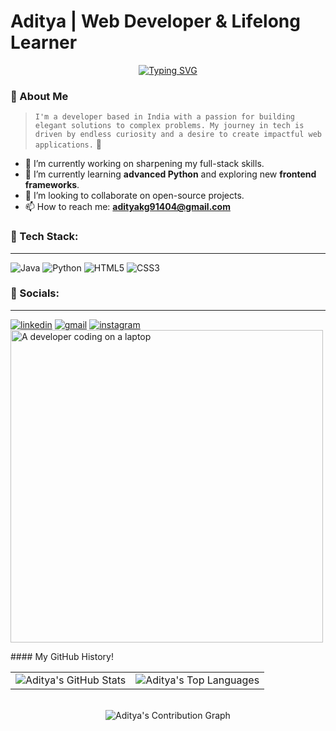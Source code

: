# Aditya | Web Developer & Lifelong Learner

 <p align="center">
  <a href="https://github.com/AdityaKG25">
    <img src="https://readme-typing-svg.vercel.app/?font=Verdana&size=35&center=true&vCenter=true&width=500&lines=ADITYA+KUMAR+GUPTA;Full-Stack+Developer;Always+Learning&color=F70000,F74600,F77B00,F7B000,F7E500" alt="Typing SVG" />
  </a>
</p>


### 👋 About Me

> `I'm a developer based in India with a passion for building elegant solutions to complex problems. My journey in tech is driven by endless curiosity and a desire to create impactful web applications.` 🚀

-   🔭 I’m currently working on sharpening my full-stack skills.
-   🌱 I’m currently learning **advanced Python** and exploring new **frontend frameworks**.
-   👯 I’m looking to collaborate on open-source projects.
-   📫 How to reach me: **adityakg91404@gmail.com**

### 🔗 Tech Stack:

---

<p align="left">
  <img src="https://img.shields.io/badge/Java-007396?style=for-the-badge&logo=java&logoColor=white" alt="Java" />
  <img src="https://img.shields.io/badge/Python-3776AB?style=for-the-badge&logo=python&logoColor=white" alt="Python" />
  <img src="https://img.shields.io/badge/HTML5-E34F26?style=for-the-badge&logo=html5&logoColor=white" alt="HTML5" />
  <img src="https://img.shields.io/badge/CSS3-1572B6?style=for-the-badge&logo=css3&logoColor=white" alt="CSS3" />
</p>

### 🔗 Socials:
---
<p align="left">
  <a href="https://www.linkedin.com/in/aditya-gupta-13b045320" target="_blank"><img src="https://img.shields.io/badge/linkedin-%230077B5.svg?style=for-the-badge&logo=linkedin&logoColor=white" alt="linkedin"/></a>
  <a href="mailto:adityakg91404@gmail.com" target="_blank"><img src="https://img.shields.io/badge/gmail-%23D14836.svg?style=for-the-badge&logo=gmail&logoColor=white" alt="gmail"/></a>
  <a href="https://www.instagram.com/adityakg25/" target="_blank"><img src="https://img.shields.io/badge/Instagram-E4405F?style=for-the-badge&logo=instagram&logoColor=white" alt="instagram"/></a>



  <img src="https://media.giphy.com/media/v1.Y2lkPTc5MGI3NjExOWl3aDBpbzJmNmd4cmgzZ3czZmUyaDFjdmtsMTEzbnF3MjhvbnU3MyZlcD12MV9zdGlja2Vyc19zZWFyY2gmY3Q9cw/h2MouomJFCpMfWVfUj/giphy.gif" alt="A developer coding on a laptop" width="500">
</p>
</p>
#### My GitHub History!

<div align="center">
  <table>
    <tr>
      <td>
        <img src="[https://github-readme-stats.vercel.app/api?username=AdityaGupta-2006&show_icons=true&theme=tokyonight&count_private=true](https://github-readme-stats.vercel.app/api?username=AdityaGupta-2006&show_icons=true&theme=tokyonight&count_private=true)" alt="Aditya's GitHub Stats" />
      </td>
      <td>
        <img src="[https://github-readme-stats.vercel.app/api/top-langs/?username=AdityaGupta-2006&layout=compact&theme=tokyonight](https://github-readme-stats.vercel.app/api/top-langs/?username=AdityaGupta-2006&layout=compact&theme=tokyonight)" alt="Aditya's Top Languages" />
      </td>
    </tr>
  </table>
  <br/>
  <img src="[https://github-readme-activity-graph.vercel.app/graph?username=AdityaGupta-2006&theme=react-dark&hide_border=true](https://github-readme-activity-graph.vercel.app/graph?username=AdityaGupta-2006&theme=react-dark&hide_border=true)" alt="Aditya's Contribution Graph"/>
</div>


